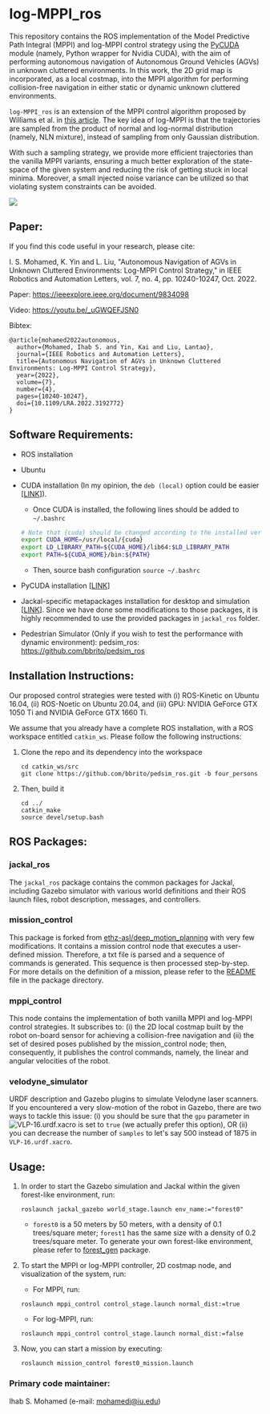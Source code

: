 # log-MPPI_ros

This repository contains the ROS implementation of the Model Predictive Path Integral (MPPI) and log-MPPI control strategy using the [PyCUDA](https://documen.tician.de/pycuda/) module (namely, Python wrapper for Nvidia CUDA), with the aim of performing autonomous navigation of Autonomous Ground Vehicles (AGVs) in unknown cluttered environments. In this work, the 2D grid map is incorporated, as a local costmap, into the MPPI algorithm for performing collision-free navigation in either static or dynamic unknown cluttered environments.
  
`log-MPPI_ros` is an extension of the MPPI control algorithm proposed by Williams et al. in [this article](https://arc.aiaa.org/doi/pdf/10.2514/1.G001921). The key idea of log-MPPI is that the trajectories are sampled from the product of normal and log-normal distribution (namely, NLN mixture), instead of sampling from only Gaussian distribution. 

With such a sampling strategy, we provide more efficient trajectories than the vanilla MPPI variants, ensuring a much better exploration of the state-space of the given system and reducing the risk of getting stuck in local minima. Moreover, a small injected noise variance can be utilized so that violating system constraints can be avoided.

![](media/demo.gif)
 
## Paper:

If you find this code useful in your research, please cite:

I. S. Mohamed, K. Yin and L. Liu, "Autonomous Navigation of AGVs in Unknown Cluttered Environments: Log-MPPI Control Strategy," in IEEE Robotics and Automation Letters, vol. 7, no. 4, pp. 10240-10247, Oct. 2022.

Paper: https://ieeexplore.ieee.org/document/9834098 

Video: https://youtu.be/_uGWQEFJSN0

Bibtex:
```
@article{mohamed2022autonomous,
  author={Mohamed, Ihab S. and Yin, Kai and Liu, Lantao},
  journal={IEEE Robotics and Automation Letters}, 
  title={Autonomous Navigation of AGVs in Unknown Cluttered Environments: Log-MPPI Control Strategy}, 
  year={2022},
  volume={7},
  number={4},
  pages={10240-10247},
  doi={10.1109/LRA.2022.3192772}
}
```

## Software Requirements:
* ROS installation
* Ubuntu
* CUDA installation (In my opinion, the `deb (local)` option could be easier [[LINK](https://developer.nvidia.com/cuda-downloads?target_os=Linux)]).
	* Once CUDA is installed, the following lines should be added to `~/.bashrc`
	
	```bash
	# Note that {cuda} should be changed according to the installed version on your machine, e.g., cuda-11
	export CUDA_HOME=/usr/local/{cuda}
	export LD_LIBRARY_PATH=${CUDA_HOME}/lib64:$LD_LIBRARY_PATH
	export PATH=${CUDA_HOME}/bin:${PATH} 
	```
	* Then, source bash configuration `source ~/.bashrc`
* PyCUDA installation [[LINK](https://pypi.org/project/pycuda/)]
* Jackal-specific metapackages installation for desktop and simulation [[LINK](https://www.clearpathrobotics.com/assets/guides/kinetic/jackal/simulation.html)]. Since we have done some modifications to those packages, it is highly recommended to use the provided packages in `jackal_ros` folder.
* Pedestrian Simulator (Only if you wish to test the performance with dynamic environment): pedsim_ros: https://github.com/bbrito/pedsim_ros 

## Installation Instructions:
Our proposed control strategies were tested with (i) ROS-Kinetic on Ubuntu 16.04, (ii) ROS-Noetic on Ubuntu 20.04, and (iii) GPU: NVIDIA GeForce GTX 1050 Ti and NVIDIA GeForce GTX 1660 Ti. 

We assume that you already have a complete ROS installation, with a ROS workspace entitled `catkin_ws`.
Please follow the following instructions: 
1. Clone the repo and its dependency into the workspace 
	```
	cd catkin_ws/src
	git clone https://github.com/bbrito/pedsim_ros.git -b four_persons
	```
2. Then, build it
	```
	cd ../
	catkin_make
	source devel/setup.bash
	```

## ROS Packages:
### jackal_ros
The `jackal_ros` package contains the common packages for Jackal, including Gazebo simulator with various world definitions and their ROS launch files, robot description, messages, and controllers. 

### mission_control
This package is forked from [ethz-asl/deep_motion_planning](https://github.com/ethz-asl/deep_motion_planning) with very few modifications. It contains a mission control node that executes a user-defined mission. Therefore, a txt file is parsed and a sequence of commands is generated. This sequence is then processed step-by-step. For more details on the definition of a mission, please refer to the [README]() file in the package directory.

### mppi_control
This node contains the implementation of both vanilla MPPI and log-MPPI control strategies. It subscribes to: (i) the 2D local costmap built by the robot on-board sensor for achieving a collision-free navigation and (ii) the set of desired poses published by the mission_control node; then, consequently, it publishes the control commands, namely, the linear and angular velocities of the robot.

### velodyne_simulator
URDF description and Gazebo plugins to simulate Velodyne laser scanners. If you encountered a very slow-motion of the robot in Gazebo, there are two ways to tackle this issue:
(i) you should be sure that the `gpu` parameter in ![VLP-16.urdf.xacro](velodyne_simulator/velodyne_description/urdf/VLP-16.urdf.xacro) is set to `true` (we actually prefer this option), OR (ii) you can decrease the number of `samples` to let's say 500 instead of 1875 in `VLP-16.urdf.xacro`. 

## Usage: 

1. In order to start the Gazebo simulation and Jackal within the given forest-like environment, run:
	```
	roslaunch jackal_gazebo world_stage.launch env_name:="forest0"
	```
	* `forest0` is a 50 meters by 50 meters, with a density of 0.1 trees/square meter; `forest1` has the same size with a density of 0.2 trees/square meter. To generate your own forest-like environment, please refer to [forest_gen](https://github.com/ethz-asl/forest_gen) package.

2. To start the MPPI or log-MPPI controller, 2D costmap node, and visualization of the system, run:
 	* For MPPI, run:
	```
	roslaunch mppi_control control_stage.launch normal_dist:=true
	```
	* For log-MPPI, run:
	```
	roslaunch mppi_control control_stage.launch normal_dist:=false
	```

3. Now, you can start a mission by executing:
	```
	roslaunch mission_control forest0_mission.launch
	```

### Primary code maintainer:
Ihab S. Mohamed (e-mail: mohamedi@iu.edu)

